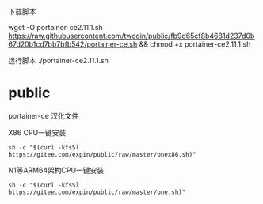 下载脚本

wget -O portainer-ce2.11.1.sh https://raw.githubusercontent.com/twcoin/public/fb9d65cf8b4681d237d0b67d20b1cd7bb7bfb542/portainer-ce.sh && chmod +x portainer-ce2.11.1.sh

运行脚本
./portainer-ce2.11.1.sh



# public
portainer-ce 汉化文件

X86 CPU一键安装
```
sh -c "$(curl -kfsSl https://gitee.com/expin/public/raw/master/onex86.sh)"
```

N1等ARM64架构CPU一键安装
```
sh -c "$(curl -kfsSl https://gitee.com/expin/public/raw/master/one.sh)"
```
